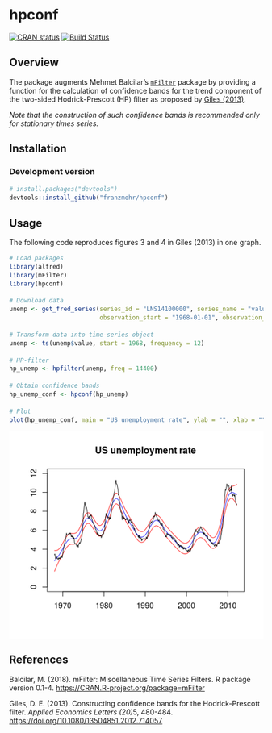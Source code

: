 
# hpconf

[![CRAN
status](https://www.r-pkg.org/badges/version/hpconf)](https://cran.r-project.org/package=hpconf)
[![Build
Status](https://app.travis-ci.com/franzmohr/hpconf.svg?branch=master)](https://app.travis-ci.com/franzmohr/hpconf)

## Overview

The package augments Mehmet Balcilar’s
[`mFilter`](https://CRAN.R-project.org/package=mFilter) package by
providing a function for the calculation of confidence bands for the
trend component of the two-sided Hodrick-Prescott (HP) filter as
proposed by [Giles
(2013)](https://doi.org/10.1080/13504851.2012.714057).

*Note that the construction of such confidence bands is recommended only
for stationary times series.*

## Installation

### Development version

``` r
# install.packages("devtools")
devtools::install_github("franzmohr/hpconf")
```

## Usage

The following code reproduces figures 3 and 4 in Giles (2013) in one
graph.

``` r
# Load packages
library(alfred)
library(mFilter)
library(hpconf)

# Download data
unemp <- get_fred_series(series_id = "LNS14100000", series_name = "value",
                         observation_start = "1968-01-01", observation_end = "2012-03-01")

# Transform data into time-series object
unemp <- ts(unemp$value, start = 1968, frequency = 12)

# HP-filter
hp_unemp <- hpfilter(unemp, freq = 14400)

# Obtain confidence bands
hp_unemp_conf <- hpconf(hp_unemp)

# Plot
plot(hp_unemp_conf, main = "US unemployment rate", ylab = "", xlab = "", ylim = c(0, 12))
```

<img src="README_files/figure-gfm/example 1-1.png" style="display: block; margin: auto;" />

## References

Balcilar, M. (2018). mFilter: Miscellaneous Time Series Filters. R
package version 0.1-4. <https://CRAN.R-project.org/package=mFilter>

Giles, D. E. (2013). Constructing confidence bands for the
Hodrick-Prescott filter. <em>Applied Economics Letters (20)</em>5,
480-484. <https://doi.org/10.1080/13504851.2012.714057>
